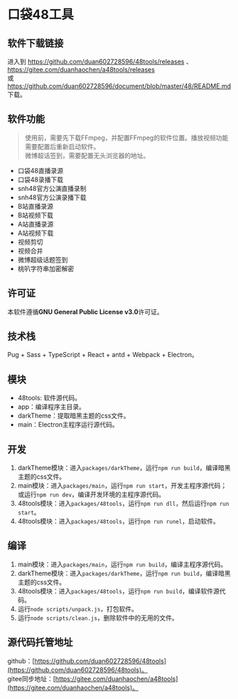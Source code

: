 # 口袋48工具

## 软件下载链接

进入到 https://github.com/duan602728596/48tools/releases 、 https://gitee.com/duanhaochen/a48tools/releases      
或 https://github.com/duan602728596/document/blob/master/48/README.md 下载。

## 软件功能

> 使用前，需要先下载FFmpeg，并配置FFmpeg的软件位置。播放视频功能需要配置后重新启动软件。   
> 微博超话签到，需要配置无头浏览器的地址。

* 口袋48直播录源
* 口袋48录播下载
* snh48官方公演直播录制
* snh48官方公演录播下载
* B站直播录源
* B站视频下载
* A站直播录源
* A站视频下载
* 视频剪切
* 视频合并
* 微博超级话题签到
* 桃叭字符串加密解密

## 许可证

本软件遵循**GNU General Public License v3.0**许可证。

## 技术栈

Pug + Sass + TypeScript + React + antd + Webpack + Electron。

## 模块

* 48tools: 软件源代码。
* app：编译程序主目录。
* darkTheme：提取暗黑主题的css文件。
* main：Electron主程序运行源代码。

## 开发

1. darkTheme模块：进入`packages/darkTheme`，运行`npm run build`，编译暗黑主题的css文件。
2. main模块：进入`packages/main`，运行`npm run start`，开发主程序源代码；或运行`npm run dev`，编译开发环境的主程序源代码。
3. 48tools模块：进入`packages/48tools`，运行`npm run dll`，然后运行`npm run start`。
4. 48tools模块：进入`packages/48tools`，运行`npm run runel`，启动软件。

## 编译

1. main模块：进入`packages/main`，运行`npm run build`，编译主程序源代码。
2. darkTheme模块：进入`packages/darkTheme`，运行`npm run build`，编译暗黑主题的css文件。
3. 48tools模块：进入`packages/48tools`，运行`npm run build`，编译软件源代码。
4. 运行`node scripts/unpack.js`，打包软件。
5. 运行`node scripts/clean.js`，删除软件中的无用的文件。

## 源代码托管地址

github：[https://github.com/duan602728596/48tools](https://github.com/duan602728596/48tools)。   
gitee同步地址：[https://gitee.com/duanhaochen/a48tools](https://gitee.com/duanhaochen/a48tools)。